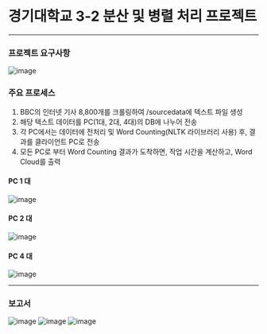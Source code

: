# 경기대학교 3-2 분산 및 병렬 처리 프로젝트
--------
### 프로젝트 요구사항
![image](https://github.com/Hojun1123/3-2_Distributed_System/assets/65999992/a59ee0cb-4437-4462-b3f0-046bd86ac8bb)

### 주요 프로세스
1. BBC의 인터넷 기사 8,800개를 크롤링하여 /sourcedata에 텍스트 파일 생성
2. 해당 텍스트 데이터를 PC(1대, 2대, 4대)의 DB에 나누어 전송
3. 각 PC에서는 데이터에 전처리 및 Word Counting(NLTK 라이브러리 사용) 후, 결과를 클라이언트 PC로 전송
4. 모든 PC로 부터 Word Counting 결과가 도착하면, 작업 시간을 계산하고, Word Cloud를 출력

#### PC 1 대
![image](https://github.com/Hojun1123/3-2_Distributed_System/assets/65999992/4877efbf-c9bf-45e3-8c4f-e3211cedce4d)

#### PC 2 대
![image](https://github.com/Hojun1123/3-2_Distributed_System/assets/65999992/cf1fde49-6837-4154-9729-86ebbb348a21)

#### PC 4 대
![image](https://github.com/Hojun1123/3-2_Distributed_System/assets/65999992/4ee5fbb2-83db-4e1e-8d3b-e39f2ae20fd6)

-------
### 보고서
![image](https://github.com/Hojun1123/3-2_Distributed_System/assets/65999992/03da0587-1c6e-4c69-9c4d-84c507cda373)
![image](https://github.com/Hojun1123/3-2_Distributed_System/assets/65999992/0485606f-4544-4570-bab5-0304d339fefc)
![image](https://github.com/Hojun1123/3-2_Distributed_System/assets/65999992/937a1482-b52f-42c9-bd29-b61439696d18)

